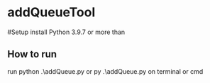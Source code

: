 # addQueueTool

#Setup
install Python 3.9.7 or more than

## How to run
run python .\addQueue.py or py .\addQueue.py on terminal or cmd
